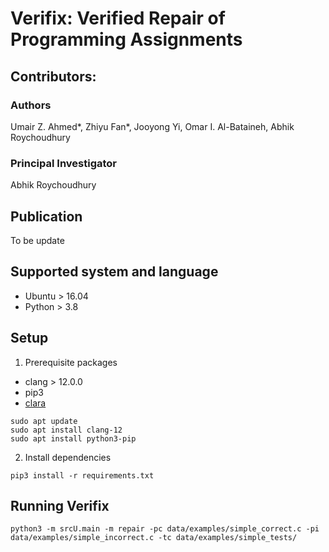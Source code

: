 # Verifix: Verified Repair of Programming Assignments

## Contributors:
### Authors
Umair Z. Ahmed*, Zhiyu Fan*, Jooyong Yi, Omar I. Al-Bataineh, Abhik Roychoudhury

### Principal Investigator
Abhik Roychoudhury

## Publication
To be update

## Supported system and language

- Ubuntu > 16.04
- Python > 3.8


## Setup

1. Prerequisite packages
- clang > 12.0.0
- pip3
- [clara](https://github.com/iradicek/clara)
```
sudo apt update
sudo apt install clang-12
sudo apt install python3-pip
```

2. Install dependencies
```
pip3 install -r requirements.txt
```

## Running Verifix
```
python3 -m srcU.main -m repair -pc data/examples/simple_correct.c -pi data/examples/simple_incorrect.c -tc data/examples/simple_tests/
```
